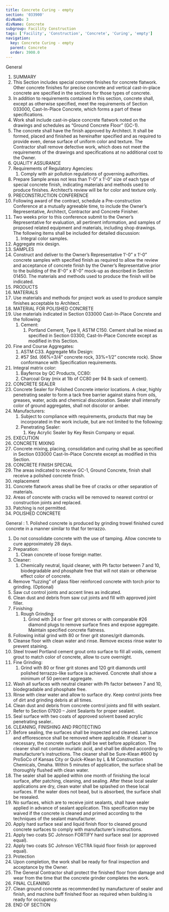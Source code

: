 ```yaml
---
title: Concrete Curing - empty
section: '033900'
divNumb: 3
divName: Concrete
subgroup: Facility Construction
tags: ['Facility', 'Construction', 'Concrete', 'Curing', 'empty']
navigation:
  key: Concrete Curing - empty
  parent: Concrete
  order: 3900.0
---
```



General
   1. SUMMARY
   1. This Section includes special concrete finishes for concrete flatwork. Other concrete finishes for precise concrete and vertical cast-in-place concrete are specified in the sections for those types of concrete.
   1. In addition to requirements contained in this section, concrete shall, except as otherwise specified, meet the requirements of Section 033000, Cast-In-Place Concrete, which forms a part of these specifications.
   1. Work shall include cast-in-place concrete flatwork noted on the drawings and schedules as “Ground Concrete Floor” (GC-1).
   1. The concrete shall have the finish approved by Architect. It shall be formed, placed and finished as hereinafter specified and as required to provide even, dense surface of uniform color and texture. The Contractor shall remove defective work, which does not meet the requirements of the drawings and specifications at no additional cost to the Owner.
   1. QUALITY ASSURANCE
   1. Requirements of Regulatory Agencies:
      1. Comply with air pollution regulations of governing authorities.
   1. Prepare Sample areas not less than 1’-0” x 1’-0” size of each type of special concrete finish, indicating materials and methods used to produce finishes. Architect’s review will be for color and texture only.
   1. PRECONSTRUCTION CONFERENCE
   1. Following award of the contract, schedule a Pre-construction Conference at a mutually agreeable time, to include the Owner’s Representative, Architect, Contractor and Concrete Finisher.
   1. Two weeks prior to this conference submit to the Owner’s Representative for evaluation, all pertinent information, and samples of proposed related equipment and materials, including shop drawings. The following items shall be included for detailed discussion:
      1. Integral color samples.
   1. Aggregate mix design.
   1. SAMPLES
   1. Construct and deliver to the Owner’s Representative 1’-0” x 1’-0” concrete samples with specified finish as required to allow the review and acceptance of concrete finish by the Owner’s Representative prior to the building of the 8’-0” x 8’-0” mock-up as described in Section 01450. The materials and methods used to produce the finish will be indicated.
   1. PRODUCTS
   1. MATERIALS
   1. Use materials and methods for project work as used to produce sample finishes acceptable to Architect.
   1. MATERIAL FOR POLISHED CONCRETE
   1. Use materials indicated in Section 033000 Cast-In-Place Concrete and the following:
      1. Cement:
         1. Portland Cement, Type II, ASTM C150. Cement shall be mixed as specified in Section 03300, Cast-In-Place Concrete except as modified in this Section.
   1. Fine and Course Aggregates:
      1. ASTM C33. Aggregate Mix Design:
      1. #57 Std. (66%=3/4” concrete rock, 33%=1/2” concrete rock). Show conformance with Specification requirements.
   1. Integral matrix color:
      1. Bayferrox by QC Products, CC80:
      1. Charcoal Gray (mix at 1lb of CC80 per 94 lb sack of cement).
   1. CONCRETE SEALER
   1. Concrete Sealer for Polished Concrete interior locations. A clear, highly penetrating sealer to form a tack free barrier against stains from oils, greases, water, acids and chemical discoloration. Sealer shall intensify color of ground aggregates, shall not discolor or amber.
   1. Manufacturers:
      1. Subject to compliance with requirements, products that may be incorporated in the work include, but are not limited to the following:
      1. Penetrating Sealer:
         1. Key Acrylic Sealer by Key Resin Company or equal.
   1. EXECUTION
   1. CONCRETE MIXING
   1. Concrete mixing, placing, consolidation and curing shall be as specified in Section 033000 Cast-In-Place Concrete except as modified in this Section.
   1. CONCRETE FINISH SPECIAL
   1. The areas indicated to receive GC-1, Ground Concrete, finish shall receive a polished concrete finish.
   1. replacement
   1. Concrete flatwork areas shall be free of cracks or other separation of materials.
   1. Areas of concrete with cracks will be removed to nearest control or construction joints and replaced.
   1. Patching is not permitted.
   1. POLISHED CONCRETE

General
:
      1. Polished concrete is produced by grinding trowel finished cured concrete in a manner similar to that for terrazzo.
   1. Do not consolidate concrete with the use of tamping. Allow concrete to cure approximately 28 days.
   1. Preparation:
      1. Clean concrete of loose foreign matter.
   1. Cleaner:
      1. Chemically neutral, liquid cleaner, with Ph factor between 7 and 10, biodegradable and phosphate free that will not stain or otherwise effect color of concrete.
   1. Remove “fuzzing” of glass fiber reinforced concrete with torch prior to grinding. (Optional)
   1. Saw cut control joints and accent lines as indicated.
   1. Clean dust and debris from saw cut joints and fill with approved joint filler.
   1. Finishing:
      1. Rough Grinding:
         1. Grind with 24 or finer grit stones or with comparable #26 diamond plugs to remove surface fines and expose aggregate. Maintain specified concrete flatness.
   1. Following initial grind with 80 or finer grit stones/grit diamonds.
   1. Cleanse floor with clean water and rinse. Remove excess rinse water to prevent staining.
   1. Steel trowel Portland cement grout onto surface to fill all voids, cement grout to match color of concrete, allow to cure overnight.
   1. Fine Grinding:
      1. Grind with 80 or finer grit stones and 120 grit diamonds until polished terrazzo-like surface is achieved. Concrete shall show a minimum of 50 percent aggregate.
   1. Wash all surfaces with neutral cleaner with Ph factor between 7 and 10, biodegradable and phosphate free.
   1. Rinse with clear water and allow to surface dry. Keep control joints free of dirt and grinding debris at all times.
   1. Clean dust and debris from concrete control joints and fill with sealant. Refer to Section 07920 – Joint Sealants for proper sealant.
   1. Seal surface with two coats of approved solvent based acrylic penetrating sealer..
   1. CLEANING, FINISHING AND PROTECTING
   1. Before sealing, the surfaces shall be inspected and cleaned. Laitance and efflorescence shall be removed where applicable. If cleaner is necessary, the concrete surface shall be wet before application. The cleaner shall not contain muriatic acid, and shall be diluted according to manufacturer’s instructions. The cleaner shall be Sure-Klean #600 by ProSoCo of Kansas City or Quick-Klean by L & M Construction Chemicals, Omaha. Within 5 minutes of application, the surface shall be thoroughly flushed with clean water.
   1. The sealer shall be applied within one month of finishing the local surface, after patching, cleaning, and sealing. After these local sealer applications are dry, clean water shall be splashed on these local surfaces. If the water does not bead, but is absorbed, the surface shall be resealed.
   1. No surfaces, which are to receive joint sealants, shall have sealer applied in advance of sealant application. This specification may be waived if the concrete is cleaned and primed according to the techniques of the sealant manufacturer.
   1. Apply hard surface seal and liquid finish floor to cleaned ground concrete surfaces to comply with manufacturer’s instructions.
   1. Apply two coats SC Johnson FORTIFY hard surface seal (or approved equal).
   1. Apply two coats SC Johnson VECTRA liquid floor finish (or approved equal).
   1. Protection
   1. Upon completion, the work shall be ready for final inspection and acceptance by the Owner.
   1. The General Contractor shall protect the finished floor from damage and wear from the time that the concrete grinder completes the work.
   1. FINAL CLEANING
   1. Clean ground concrete as recommended by manufacturer of sealer and finish, and machine buff finished floor as required when building is ready for occupancy.
1. END OF SECTION

